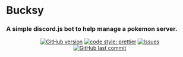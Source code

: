 # Bucksy

### A simple discord.js bot to help manage a pokemon server.

<div align="center">

[![GitHub version](https://badge.fury.io/gh/0x736a64%2FBucksy.svg)](https://badge.fury.io/gh/0x736a64%2FBucksy)
[![code style: prettier](https://img.shields.io/badge/code_style-prettier-ff69b4.svg?style=flat-square)](https://github.com/prettier/prettier)
[![Issues](https://img.shields.io/github/issues-raw/0x736a64/Bucksy.svg?maxAge=25000)](https://github.com/0x736a64/Bucksy/issues)  
  [![GitHub last commit](https://img.shields.io/github/last-commit/0x736a64/Bucksy.svg?style=flat)]()

</div>
